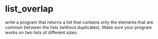 # list_overlap
write a program that returns a list that contains only the elements that are common between the lists (without duplicates). Make sure your program works on two lists of different sizes.
